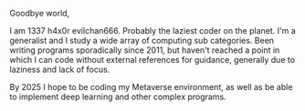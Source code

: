 Goodbye world,

I am 1337 h4x0r evilchan666.
Probably the laziest coder on the planet.
I'm a generalist and I study a wide array of computing sub categories.
Been writing programs sporadically since 2011, but haven't reached a point in 
which I can code without external references for guidance, generally due
to laziness and lack of focus. 

By 2025 I hope to be coding my Metaverse environment, as well as be able to
implement deep learning and other complex programs.
